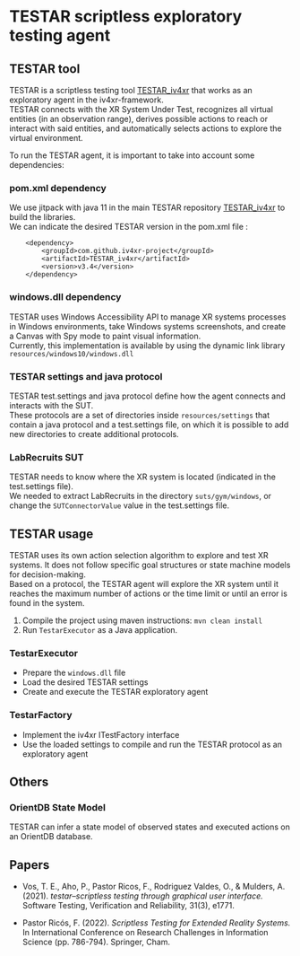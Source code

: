 # TESTAR scriptless exploratory testing agent

## TESTAR tool
TESTAR is a scriptless testing tool [TESTAR_iv4xr](https://github.com/iv4xr-project/TESTAR_iv4xr) that works as an exploratory agent in the iv4xr-framework.  
TESTAR connects with the XR System Under Test, recognizes all virtual entities (in an observation range), derives possible actions to reach or interact with said entities, and automatically selects actions to explore the virtual environment.  

To run the TESTAR agent, it is important to take into account some dependencies:

### pom.xml dependency
We use jitpack with java 11 in the main TESTAR repository [TESTAR_iv4xr](https://github.com/iv4xr-project/TESTAR_iv4xr) to build the libraries.  
We can indicate the desired TESTAR version in the pom.xml file :
```
    <dependency>
        <groupId>com.github.iv4xr-project</groupId>
        <artifactId>TESTAR_iv4xr</artifactId>
        <version>v3.4</version>
    </dependency>
```

### windows.dll dependency
TESTAR uses Windows Accessibility API to manage XR systems processes in Windows environments, take Windows systems screenshots, and create a Canvas with Spy mode to paint visual information.  
Currently, this implementation is available by using the dynamic link library `resources/windows10/windows.dll`  

### TESTAR settings and java protocol
TESTAR test.settings and java protocol define how the agent connects and interacts with the SUT.  
These protocols are a set of directories inside `resources/settings` that contain a java protocol and a test.settings file, on which it is possible to add new directories to create additional protocols.  

### LabRecruits SUT
TESTAR needs to know where the XR system is located (indicated in the test.settings file).  
We needed to extract LabRecruits in the directory `suts/gym/windows`, or change the `SUTConnectorValue` value in the test.settings file.  

## TESTAR usage
TESTAR uses its own action selection algorithm to explore and test XR systems. It does not follow specific goal structures or state machine models for decision-making.  
Based on a protocol, the TESTAR agent will explore the XR system until it reaches the maximum number of actions or the time limit or until an error is found in the system.  

1. Compile the project using maven instructions: `mvn clean install`  
2. Run `TestarExecutor` as a Java application.  

### TestarExecutor
- Prepare the `windows.dll` file  
- Load the desired TESTAR settings  
- Create and execute the TESTAR exploratory agent  

### TestarFactory
- Implement the iv4xr ITestFactory interface  
- Use the loaded settings to compile and run the TESTAR protocol as an exploratory agent   

## Others

### OrientDB State Model
TESTAR can infer a state model of observed states and executed actions on an OrientDB database.  

## Papers

* Vos, T. E., Aho, P., Pastor Ricos, F., Rodriguez Valdes, O., & Mulders, A. (2021). *testar–scriptless testing through graphical user interface.* Software Testing, Verification and Reliability, 31(3), e1771.  

* Pastor Ricós, F. (2022). *Scriptless Testing for Extended Reality Systems.* In International Conference on Research Challenges in Information Science (pp. 786-794). Springer, Cham.